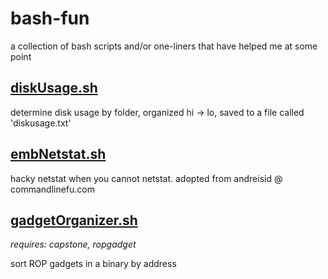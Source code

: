 # bash-fun
a collection of bash scripts and/or one-liners that have helped me at some point

## [diskUsage.sh](https://github.com/escollapse/bash-fun/blob/master/diskUsage.sh "calculate that disk space")
determine disk usage by folder, organized hi -> lo, saved to a file called 'diskusage.txt'

## [embNetstat.sh](https://github.com/escollapse/bash-fun/blob/master/embNetstat.sh "who says we can't netstat")
hacky netstat when you cannot netstat.  adopted from andreisid @ commandlinefu.com

## [gadgetOrganizer.sh](https://github.com/escollapse/bash-fun/blob/master/gadgetOrganizer.sh "bash like flow free")
*requires: capstone, ropgadget*

sort ROP gadgets in a binary by address
